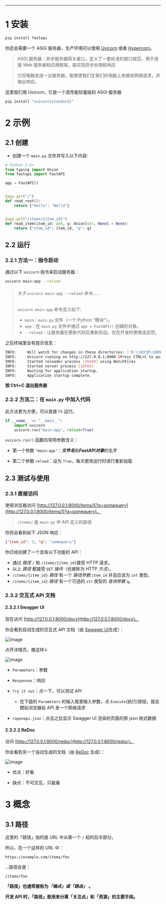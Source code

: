 ‍

---

# 1 安装

```bash
pip install fastapi
```

你还会需要一个 ASGI 服务器，生产环境可以使用 [Uvicorn](https://www.uvicorn.org/) 或者 [Hypercorn](https://github.com/pgjones/hypercorn)。

> ASGI 服务器：异步服务器网关接口，定义了一套标准的接口规范，用于连接 Web 服务器和应用框架，能实现异步处理和响应
>
> 它将电脑变成一台服务器，能够使我们在我们的电脑上来接收网络请求，并做出响应。

这里我们用 Uvicorn，它是一个高性能轻量级的 ASGI 服务器

```bash
pip install "uvicorn[standard]"
```

# 2 示例

## 2.1 创建

- 创建一个 `main.py`​ 文件并写入以下内容:

```python
# Python 3.8+
from typing import Union
from fastapi import FastAPI

app = FastAPI()


@app.get("/")
def read_root():
    return {"Hello": "World"}


@app.get("/items/{item_id}")
def read_item(item_id: int, q: Union[str, None] = None):
    return {"item_id": item_id, "q": q}
```

## 2.2 运行

### 2.2.1 方法一：指令启动

通过以下 `uvicorn`​ 指令来启动服务器：

```bash
uvicorn main:app --reload
```

> ###### 关于 `uvicorn main:app --reload`​ 命令......
>
> ​`uvicorn main:app`​ 命令含义如下:
>
> - ​`main`​：`main.py`​ 文件（一个 Python "模块"）。
> - ​`app`​：在 `main.py`​ 文件中通过 `app = FastAPI()`​ 创建的对象。
> - ​`--reload`​：让服务器在更新代码后重新启动。仅在开发时使用该选项。

之后终端里会有提示信息：

```bash
INFO:     Will watch for changes in these directories: ['D:\\0大学\\00学生在线\\0OnlineSduPythonCode\\第三次培训\\fastapi-learn']
INFO:     Uvicorn running on http://127.0.0.1:8000 (Press CTRL+C to quit)
INFO:     Started reloader process [30480] using WatchFiles
INFO:     Started server process [18564]
INFO:     Waiting for application startup.
INFO:     Application startup complete.
```

**按 Ctrl+C 退出服务器**

### 2.2.2 方法二：在 `main.py`​ 中加入代码

此方法更为方便，可以直接 `F5`​ 运行。

```python
if __name__ == "__main__":
    import uvicorn
    uvicorn.run("main:app", reload=True)
```

​`uvicorn.run()`​ 函数的常用参数含义：

- 第一个参数 `"main:app"`​：***文件名***和***FastAPI对象***的名字

- 第二个参数 `reload`​：设为 `True`​，每次更改运行时进行重新加载

## 2.3 测试与使用

### 2.3.1 直接访问

使用浏览器访问 [http://127.0.0.1:8000/items/5?q=somequery](http://127.0.0.1:8000/items/5?q=somequery)。

> ​`/items/`​ 是 `main.py`​ 中 API 定义的路径

你将会看到如下 JSON 响应：

```json
{"item_id": 5, "q": "somequery"}
```

你已经创建了一个具有以下功能的 API：

- 通过 *路径* `/`​ 和 `/items/{item_id}`​ 接受 HTTP 请求。
- 以上 *路径* 都接受 `GET`​ *操作*（也被称为 HTTP *方法*）。
- ​`/items/{item_id}`​ *路径* 有一个 *路径参数* `item_id`​ 并且应该为 `int`​ 类型。
- ​`/items/{item_id}`​ *路径* 有一个可选的 `str`​ 类型的 *查询参数* `q`​。

### 2.3.2 交互式 API 文档

#### 2.3.2.1 Swagger UI

现在访问 [http://127.0.0.1:8000/docs](http://127.0.0.1:8000/docs)。

你会看到自动生成的交互式 API 文档（由 [Swagger UI](https://github.com/swagger-api/swagger-ui)生成）：

![image](assets/image-20241213212115-mftytn4.png)

点开详情页，像这样↓

![image](assets/image-20241213093818-zmv7qeo.png)

- ​`Parameters`​：参数
- ​`Responses`​：响应
- ​`Try it out`​：点一下，可以测试 API

  - 在下面的 `Parameters`​ 的输入框里输入参数，点 `Execute`​(执行)按钮，就会模拟浏览器给 API 发一个网络请求
- ​`/openapi.json`​：点击之后显示 Swagger UI 渲染的页面的原 json 格式数据

#### 2.3.2.2 ReDoc

访问 [http://127.0.0.1:8000/redoc](http://127.0.0.1:8000/redoc)。

你会看到另一个自动生成的文档（由 [ReDoc](https://github.com/Rebilly/ReDoc) 生成）：

![image](assets/image-20241213212227-hhrm5hl.png)

- 优点：好看

- 缺点：不可交互，只能看

# 3 概念

## 3.1 路径

这里的「路径」指的是 URL 中从第一个 `/`​ 起的后半部分。

所以，在一个这样的 URL 中：

```
https://example.com/items/foo
```

...路径会是：

```
/items/foo
```

 **「路径」也通常被称为**​ ***「端点」或「路由」***​ **。**

**开发 API 时，「路径」是用来分离「关注点」和「资源」的主要手段。**

‍

